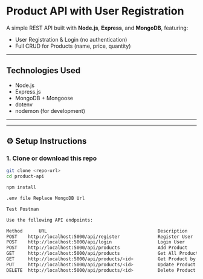 # Product API with User Registration

A simple REST API built with **Node.js**, **Express**, and **MongoDB**, featuring:

- User Registration & Login (no authentication)
- Full CRUD for Products (name, price, quantity)

---

##  Technologies Used

- Node.js
- Express.js
- MongoDB + Mongoose
- dotenv
- nodemon (for development)

---


---

## ⚙️ Setup Instructions

### 1. Clone or download this repo

```bash
git clone <repo-url>
cd product-api

npm install

.env file Replace MongoDB Url

Test Postman

Use the following API endpoints:

Method	    URL	                                        Description	                    Body (JSON) Example
POST	http://localhost:5000/api/register	            Register User	            { "username": "john", "password": "1234" }
POST	http://localhost:5000/api/login	                Login User	                { "username": "john", "password": "1234" }
POST	http://localhost:5000/api/products	            Add Product	                { "name": "Book", "price": 10, "quantity": 5 }
GET	    http://localhost:5000/api/products	            Get All Products	                    —
GET	    http://localhost:5000/api/products/<id>	        Get Product by ID	                    —
PUT	    http://localhost:5000/api/products/<id>	        Update Product	            { "name": "Pen", "price": 2, "quantity": 100 }
DELETE	http://localhost:5000/api/products/<id>	        Delete Product	                        —